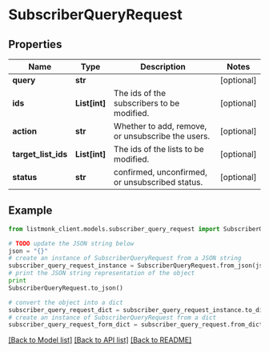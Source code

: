# SubscriberQueryRequest


## Properties
Name | Type | Description | Notes
------------ | ------------- | ------------- | -------------
**query** | **str** |  | [optional] 
**ids** | **List[int]** | The ids of the subscribers to be modified. | [optional] 
**action** | **str** | Whether to add, remove, or unsubscribe the users. | [optional] 
**target_list_ids** | **List[int]** | The ids of the lists to be modified. | [optional] 
**status** | **str** | confirmed, unconfirmed, or unsubscribed status. | [optional] 

## Example

```python
from listmonk_client.models.subscriber_query_request import SubscriberQueryRequest

# TODO update the JSON string below
json = "{}"
# create an instance of SubscriberQueryRequest from a JSON string
subscriber_query_request_instance = SubscriberQueryRequest.from_json(json)
# print the JSON string representation of the object
print
SubscriberQueryRequest.to_json()

# convert the object into a dict
subscriber_query_request_dict = subscriber_query_request_instance.to_dict()
# create an instance of SubscriberQueryRequest from a dict
subscriber_query_request_form_dict = subscriber_query_request.from_dict(subscriber_query_request_dict)
```
[[Back to Model list]](../README.md#documentation-for-models) [[Back to API list]](../README.md#documentation-for-api-endpoints) [[Back to README]](../README.md)


